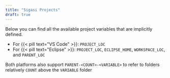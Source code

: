 ```yaml
---
title: "Sigasi Projects"
draft: true
---
```


Below you can find all the available project variables that are implicitly defined.

- For {{< pill text="VS Code" >}}: `PROJECT_LOC`
- For {{< pill text="Eclipse" >}}: `PROJECT_LOC`,  `ECLIPSE_HOME`, `WORKSPACE_LOC`, and `PARENT_LOC`

Both platforms also support `PARENT-<COUNT>-<VARIABLE>` to refer to folders relatively `COUNT` above the `VARIABLE` folder

